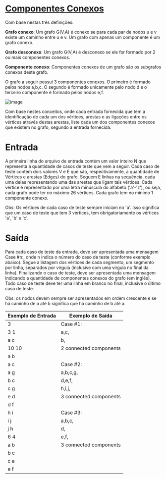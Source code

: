# [Componentes Conexos](https://www.beecrowd.com.br/judge/pt/problems/view/1082)

Com base nestas três definições:

**Grafo conexo**: Um grafo G(V,A) é conexo se para cada par de nodos u e v existe um caminho entre u e v. Um grafo com apenas um componente é um grafo conexo.

**Grafo desconexo**: Um grafo G(V,A) é desconexo se ele for formado por 2 ou mais componentes conexos.

**Componente conexo**: Componentes conexos de um grafo são os subgrafos conexos deste grafo.

O grafo a seguir possui 3 componentes conexos. O primeiro é formado pelos nodos a,b,c. O segundo é formado unicamente pelo nodo d e o terceiro componente é formado pelos nodos e,f.

![image](URI-1001.png)

Com base nestes conceitos, onde cada entrada fornecida que tem a identificação de cada um dos vértices, arestas e as ligações entre os vértices através destas arestas,  liste cada um dos componentes conexos que existem no grafo, segundo a entrada fornecida.

# Entrada

A primeira linha do arquivo de entrada contém um valor inteiro N que representa a quantidade de casos de teste que vem a seguir. Cada caso de teste contém dois valores V e E que são, respectivamente, a quantidade de Vértices e arestas (Edges) do grafo. Seguem E linhas na sequência, cada uma delas representando uma das arestas que ligam tais vértices. Cada vértice é representado por uma letra minúscula do alfabeto ('a'-'z'), ou seja, cada grafo pode ter no máximo 26 vértices. Cada grafo tem no mínimo 1 componente conexo.

Obs: Os vértices de cada caso de teste sempre iniciam no 'a'. Isso significa que um caso de teste que tem 3 vértices, tem obrigatoriamente os vértices 'a', 'b' e 'c'.

# Saída

Para cada caso de teste da entrada, deve ser apresentada uma mensagem Case #n:, onde n indica o número do caso de teste (conforme exemplo abaixo). Segue a listagem dos vértices de cada segmento, um segmento por linha, separados por vírgula (inclusive com uma virgula no final da linha). Finalizando o caso de teste, deve ser apresentada uma mensagem indicando a quantidade de componentes conexos do grafo (em inglês). Todo caso de teste deve ter uma linha em branco no final, inclusive o último caso de teste.

Obs: os nodos devem sempre ser apresentados em ordem crescente e se há caminho de a até b significa que há caminho de b até a.


Exemplo de Entrada | Exemplo de Saída
------------ | -------------
 3     | Case #1:
3 1    | a,c,
a c    | b,
10 10  | 2 connected components
a b    |
a c    | Case #2:
a g    | a,b,c,g,
b c    | d,e,f,
c g    | h,i,j, 
e d    | 3 connected components
d f    |
h i    | Case #3:
i j    | a,b,c,
j h    | d,
6 4    | e,f,
a b    | 3 connected components
b c    |
c a    |
e f    |

 

